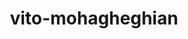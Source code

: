 ---
title: vito-mohagheghian
github: https://github.com/vito-mohagheghian
mode: dark
transition: 3s
archetype:
  - Little Bit of Everything
---
